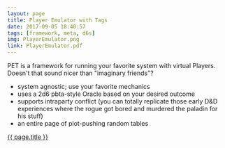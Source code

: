 ```yaml
---
layout: page
title: Player Emulator with Tags
date: 2017-09-05 18:40:57
tags: [framework, meta, d6s]
img: PlayerEmulator.png
link: PlayerEmulator.pdf
---
```


PET is a framework for running your favorite system with virtual Players. Doesn't that sound nicer than "imaginary friends"?

* system agnostic; use your favorite mechanics
* uses a 2d6 pbta-style Oracle based on your desired outcome
* supports intraparty conflict (you can totally replicate those early D&D experiences where the rogue got bored and murdered the paladin for his stuff)
* an entire page of plot-pushing random tables

<div class="img_row">
	<a href="{{ site.baseurl }}/pdf/{{ page.link }}"><img class="col three" src="{{ site.baseurl }}/img/{{ page.img}}" alt="" title="{{ page.title }}"/></a>
</div>
<div class="col three caption">
	<a href="{{ site.baseurl }}/pdf/{{ page.link }}">{{ page.title }}</a>
</div>
